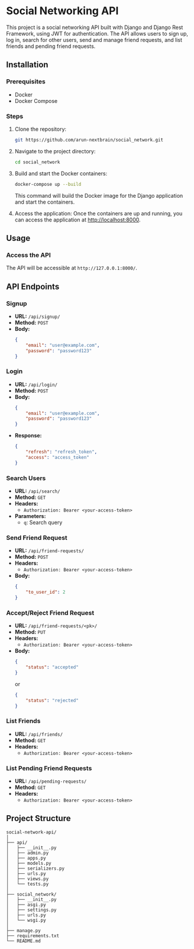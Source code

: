 # Social Networking API

This project is a social networking API built with Django and Django Rest Framework, using JWT for authentication. The API allows users to sign up, log in, search for other users, send and manage friend requests, and list friends and pending friend requests.

## Installation

### Prerequisites

- Docker
- Docker Compose

### Steps

1. Clone the repository:
    ```bash
    git https://github.com/arun-nextbrain/social_network.git
    ```

2. Navigate to the project directory:
    ```bash
    cd social_network
    ```

3. Build and start the Docker containers:
    ```bash
    docker-compose up --build
    ```
    This command will build the Docker image for the Django application and start the containers.

4. Access the application:
    Once the containers are up and running, you can access the application at [http://localhost:8000](http://localhost:8000).

## Usage

### Access the API

The API will be accessible at `http://127.0.0.1:8000/`.

## API Endpoints

### Signup

- **URL:** `/api/signup/`
- **Method:** `POST`
- **Body:**
    ```json
    {
        "email": "user@example.com",
        "password": "password123"
    }
    ```

### Login

- **URL:** `/api/login/`
- **Method:** `POST`
- **Body:**
    ```json
    {
        "email": "user@example.com",
        "password": "password123"
    }
    ```
- **Response:**
    ```json
    {
        "refresh": "refresh_token",
        "access": "access_token"
    }
    ```

### Search Users

- **URL:** `/api/search/`
- **Method:** `GET`
- **Headers:**
    - `Authorization: Bearer <your-access-token>`
- **Parameters:**
    - `q`: Search query

### Send Friend Request

- **URL:** `/api/friend-requests/`
- **Method:** `POST`
- **Headers:**
    - `Authorization: Bearer <your-access-token>`
- **Body:**
    ```json
    {
        "to_user_id": 2
    }
    ```

### Accept/Reject Friend Request

- **URL:** `/api/friend-requests/<pk>/`
- **Method:** `PUT`
- **Headers:**
    - `Authorization: Bearer <your-access-token>`
- **Body:**
    ```json
    {
        "status": "accepted"
    }
    ```
    or
    ```json
    {
        "status": "rejected"
    }
    ```


### List Friends

- **URL:** `/api/friends/`
- **Method:** `GET`
- **Headers:**
    - `Authorization: Bearer <your-access-token>`

### List Pending Friend Requests

- **URL:** `/api/pending-requests/`
- **Method:** `GET`
- **Headers:**
    - `Authorization: Bearer <your-access-token>`

## Project Structure

```plaintext
social-network-api/
│
├── api/
│   ├── __init__.py
│   ├── admin.py
│   ├── apps.py
│   ├── models.py
│   ├── serializers.py
│   ├── urls.py
│   ├── views.py
│   └── tests.py
│
├── social_network/
│   ├── __init__.py
│   ├── asgi.py
│   ├── settings.py
│   ├── urls.py
│   └── wsgi.py
│
├── manage.py
├── requirements.txt
└── README.md
```